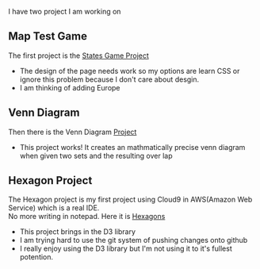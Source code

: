I have two project I am working on

## Map Test Game

The first project is the [States Game Project](https://theowlseye.github.io/StateTest/)
* The design of the page needs work so my options are learn CSS or ignore this problem because 
  I don't care about desgin. 
* I am thinking of adding Europe

## Venn Diagram

Then there is the Venn Diagram [Project](https://theowlseye.github.io/VennDiagramClone2/)
* This project works! It creates an mathmatically precise venn diagram when given two sets and the resulting over lap 

## Hexagon Project

The Hexagon project is my first project using Cloud9 in AWS(Amazon Web Service) which is a real IDE.  
No more writing in notepad.  Here it is [Hexagons](https://theowlseye.github.io/BeatsTheHexOutofMe/)

* This project brings in the D3 library
* I am trying hard to use the git system of pushing changes onto github
* I really enjoy using the D3 library but I'm not using it to it's fullest potention.
